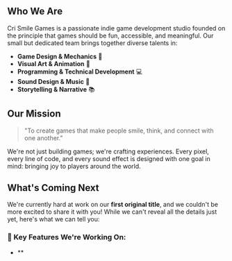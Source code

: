 ## Who We Are

Cri Smile Games is a passionate indie game development studio founded on the principle that games should be fun, accessible, and meaningful. Our small but dedicated team brings together diverse talents in:

- **Game Design & Mechanics** 🎲
- **Visual Art & Animation** 🎨
- **Programming & Technical Development** 💻
- **Sound Design & Music** 🎵
- **Storytelling & Narrative** 📚

## Our Mission

> "To create games that make people smile, think, and connect with one another."

We're not just building games; we're crafting experiences. Every pixel, every line of code, and every sound effect is designed with one goal in mind: bringing joy to players around the world.

## What's Coming Next

We're currently hard at work on our **first original title**, and we couldn't be more excited to share it with you! While we can't reveal all the details just yet, here's what we can tell you:

### 🌟 Key Features We're Working On:

- \*\*
